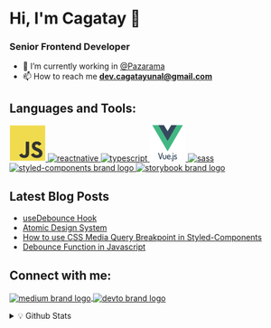 <h1>Hi, I'm Cagatay 👋</h1>
<h3>Senior Frontend Developer</h3>


- 🚀 I’m currently working in <a href="https://www.pazarama.com/">@Pazarama</a>
- 📫 How to reach me **dev.cagatayunal@gmail.com**

<h2 align="left">Languages and Tools:</h2>
<p align="left">
<a href="https://developer.mozilla.org/en-US/docs/Web/JavaScript" target="_blank"> 
<img src="https://raw.githubusercontent.com/devicons/devicon/master/icons/javascript/javascript-original.svg" alt="javascript" width="64" height="64"/> 
</a> 
<a href="https://reactnative.dev/" target="_blank"> 
<img src="https://reactnative.dev/img/header_logo.svg" alt="reactnative" width="64" height="64"/>
</a>     
<a href="https://www.typescriptlang.org/" target="_blank">
<img src="https://upload.wikimedia.org/wikipedia/commons/thumb/4/4c/Typescript_logo_2020.svg/1024px-Typescript_logo_2020.svg.png?20221110153201" alt="typescript" width="64" height="64"/>
</a>
<a href="https://vuejs.org/" target="_blank">
<img src="https://raw.githubusercontent.com/devicons/devicon/master/icons/vuejs/vuejs-original-wordmark.svg" alt="vuejs" width="64" height="64"/>
</a>
<a href="https://sass-lang.com" target="_blank">
<img src="https://sass-lang.com/assets/img/logos/logo.svg" alt="sass" width="64" height="64"/>
</a> 
<a href="https://styled-components.com/" target="_blank">
<img src="https://styled-components.com/logo.png" alt="styled-components brand logo" width="64" height="64"/> </a> 
<a href="https://storybook.js.org" target="_blank">
<img src="https://avatars.githubusercontent.com/u/22632046?s=200&v=4" alt="storybook brand logo" width="64" height="64"/>
</a> 
</p>

<h2>Latest Blog Posts</h2>
<ul>
    <li><a href="https://medium.com/@CagatayUnal/usedebounce-hook-d89aef2db520">useDebounce Hook</a></li>
  <li><a href="https://medium.com/@CagatayUnal/atomic-design-system-d04672024447">Atomic Design System</a></li>
  <li><a href="https://dev.to/cagatayunal/how-to-use-css-media-query-breakpoint-in-styled-components-9of" target="_blank">How to use CSS Media Query Breakpoint in Styled-Components</a></li>
    <li><a href="https://dev.to/cagatayunal/debounce-function-in-javascript-47ha" target="_blank">Debounce Function in Javascript</a></li>
</ul>

<h2 align="left">Connect with me:</h2>
<p align="left">
<a href="https://medium.com/@CagatayUnal" target="blank">
<img align="center" src="https://upload.wikimedia.org/wikipedia/commons/thumb/e/ec/Medium_logo_Monogram.svg/1200px-Medium_logo_Monogram.svg.png" alt="medium brand logo" height="64" width="64" />
</a>
<a href="https://dev.to/cagatayunal" target="blank">
<img align="center" src="https://cdn.shopify.com/s/files/1/1626/8507/files/Dev_400x400_50x@2x.png?v=1541525157" alt="devto brand logo" height="64" width="64" />
</a>
</p>

<details>
<summary style="margin-bottom: 16px;">💡 Github Stats</summary>
<a href="https://github.com/cagatay-unal/github-readme-stats">
  <img align="left" src="https://github-readme-stats.vercel.app/api?username=cagatay-unal&theme=algolia&show_icons=true" width="50%" />
</a>
</details>
